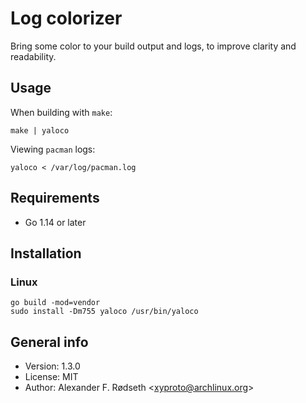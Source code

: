 # Log colorizer

Bring some color to your build output and logs, to improve clarity and readability.

## Usage

When building with `make`:

    make | yaloco

Viewing `pacman` logs:

    yaloco < /var/log/pacman.log

## Requirements

* Go 1.14 or later

## Installation

### Linux

    go build -mod=vendor
    sudo install -Dm755 yaloco /usr/bin/yaloco

## General info

* Version: 1.3.0
* License: MIT
* Author: Alexander F. Rødseth &lt;xyproto@archlinux.org&gt;
